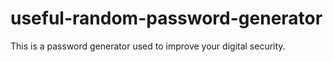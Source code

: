 # useful-random-password-generator
This is a password generator used to improve your digital security. 
